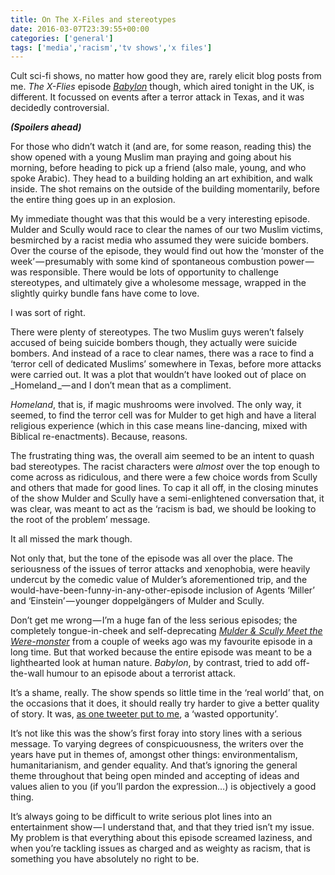```yaml
---
title: On The X-Files and stereotypes
date: 2016-03-07T23:39:55+00:00
categories: ['general']
tags: ['media','racism','tv shows','x files']
---
```

Cult sci-fi shows, no matter how good they are, rarely elicit blog posts from me. _The X-Flies_ episode <em>[Babylon](http://www.imdb.com/title/tt4549946/?ref_=ttep_ep5)</em> though, which aired tonight in the UK, is different. It focussed on events after a terror attack in Texas, and it was decidedly controversial.

**_(Spoilers ahead)_**

For those who didn’t watch it (and are, for some reason, reading this) the show opened with a young Muslim man praying and going about his morning, before heading to pick up a friend (also male, young, and who spoke Arabic). They head to a building holding an art exhibition, and walk inside. The shot remains on the outside of the building momentarily, before the entire thing goes up in an explosion.

My immediate thought was that this would be a very interesting episode. Mulder and Scully would race to clear the names of our two Muslim victims, besmirched by a racist media who assumed they were suicide bombers. Over the course of the episode, they would find out how the ‘monster of the week’ — presumably with some kind of spontaneous combustion power — was responsible. There would be lots of opportunity to challenge stereotypes, and ultimately give a wholesome message, wrapped in the slightly quirky bundle fans have come to love.

I was sort of right.

There were plenty of stereotypes. The two Muslim guys weren’t falsely accused of being suicide bombers though, they actually were suicide bombers. And instead of a race to clear names, there was a race to find a ‘terror cell of dedicated Muslims’ somewhere in Texas, before more attacks were carried out. It was a plot that wouldn’t have looked out of place on _Homeland _— and I don’t mean that as a compliment.

_Homeland_, that is, if magic mushrooms were involved. The only way, it seemed, to find the terror cell was for Mulder to get high and have a literal religious experience (which in this case means line-dancing, mixed with Biblical re-enactments). Because, reasons.

The frustrating thing was, the overall aim seemed to be an intent to quash bad stereotypes. The racist characters were _almost_ over the top enough to come across as ridiculous, and there were a few choice words from Scully and others that made for good lines. To cap it all off, in the closing minutes of the show Mulder and Scully have a semi-enlightened conversation that, it was clear, was meant to act as the ‘racism is bad, we should be looking to the root of the problem’ message.

It all missed the mark though.

Not only that, but the tone of the episode was all over the place. The seriousness of the issues of terror attacks and xenophobia, were heavily undercut by the comedic value of Mulder’s aforementioned trip, and the would-have-been-funny-in-any-other-episode inclusion of Agents ‘Miller’ and ‘Einstein’ — younger doppelgängers of Mulder and Scully.

Don’t get me wrong — I’m a huge fan of the less serious episodes; the completely tongue-in-cheek and self-deprecating <em>[Mulder & Scully Meet the Were-monster](http://www.imdb.com/title/tt4549942/?ref_=ttep_ep3)</em> from a couple of weeks ago was my favourite episode in a long time. But that worked because the entire episode was meant to be a lighthearted look at human nature. _Babylon_, by contrast, tried to add off-the-wall humour to an episode about a terrorist attack.

It’s a shame, really. The show spends so little time in the ‘real world’ that, on the occasions that it does, it should really try harder to give a better quality of story. It was, [as one tweeter put to me](https://twitter.com/MarkClifford86/status/706962578229035010), a ‘wasted opportunity’.

It’s not like this was the show’s first foray into story lines with a serious message. To varying degrees of conspicuousness, the writers over the years have put in themes of, amongst other things: environmentalism, humanitarianism, and gender equality. And that’s ignoring the general theme throughout that being open minded and accepting of ideas and values alien to you (if you’ll pardon the expression…) is objectively a good thing.

It’s always going to be difficult to write serious plot lines into an entertainment show — I understand that, and that they tried isn’t my issue. My problem is that everything about this episode screamed laziness, and when you’re tackling issues as charged and as weighty as racism, that is something you have absolutely no right to be.